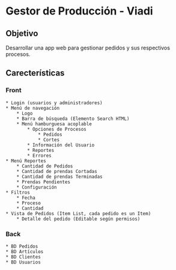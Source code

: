 # Gestor de Producción - Viadi

## Objetivo
Desarrollar una app web para gestionar pedidos y sus respectivos procesos.

## Carecterísticas

### Front

    * Login (usuarios y administradores)
    * Menú de navegación
        * Logo
        * Barra de búsqueda (Elemento Search HTML)
        * Menú hamburguesa acoplable
            * Opciones de Procesos
                * Pedidos
                * Cortes
            * Información del Usuario
            * Reportes
            * Errores
    * Menú Reportes
        * Cantidad de Pedidos
        * Cantidad de prendas Cortadas
        * Cantidad de prendas Terminadas
        * Prendas Pendientes
        * Configuración
    * Filtros 
        * Fecha
        * Proceso
        * Cantidad
    * Vista de Pedidos (Item List, cada pedido es un Item)
        * Detalle del pedido (Editable según permisos)

### Back

    * BD Pedidos
    * BD Artículos
    * BD Clientes
    * BD Usuarios